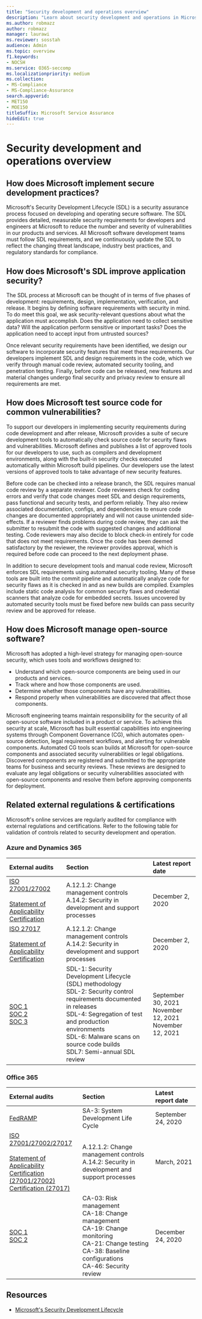 ```yaml
---
title: "Security development and operations overview"
description: "Learn about security development and operations in Microsoft 365"
ms.author: robmazz
author: robmazz
manager: laurawi
ms.reviewer: sosstah
audience: Admin
ms.topic: overview
f1.keywords:
- NOCSH
ms.service: O365-seccomp
ms.localizationpriority: medium
ms.collection:
- MS-Compliance
- MS-Compliance-Assurance
search.appverid:
- MET150
- MOE150
titleSuffix: Microsoft Service Assurance
hideEdit: true
---
```


# Security development and operations overview

## How does Microsoft implement secure development practices?

Microsoft's Security Development Lifecycle (SDL) is a security assurance process focused on developing and operating secure software. The SDL provides detailed, measurable security requirements for developers and engineers at Microsoft to reduce the number and severity of vulnerabilities in our products and services. All Microsoft software development teams must follow SDL requirements, and we continuously update the SDL to reflect the changing threat landscape, industry best practices, and regulatory standards for compliance.

## How does Microsoft's SDL improve application security?

The SDL process at Microsoft can be thought of in terms of five phases of development: requirements, design, implementation, verification, and release. It begins by defining software requirements with security in mind. To do meet this goal, we ask security-relevant questions about what the application must accomplish. Does the application need to collect sensitive data? Will the application perform sensitive or important tasks? Does the application need to accept input from untrusted sources?

Once relevant security requirements have been identified, we design our software to incorporate security features that meet these requirements. Our developers implement SDL and design requirements in the code, which we verify through manual code review, automated security tooling, and penetration testing. Finally, before code can be released, new features and material changes undergo final security and privacy review to ensure all requirements are met.

## How does Microsoft test source code for common vulnerabilities?

To support our developers in implementing security requirements during code development and after release, Microsoft provides a suite of secure development tools to automatically check source code for security flaws and vulnerabilities. Microsoft defines and publishes a list of approved tools for our developers to use, such as compilers and development environments, along with the built-in security checks executed automatically within Microsoft build pipelines. Our developers use the latest versions of approved tools to take advantage of new security features.

Before code can be checked into a release branch, the SDL requires manual code review by a separate reviewer. Code reviewers check for coding errors and verify that code changes meet SDL and design requirements, pass functional and security tests, and perform reliably. They also review associated documentation, configs, and dependencies to ensure code changes are documented appropriately and will not cause unintended side-effects. If a reviewer finds problems during code review, they can ask the submitter to resubmit the code with suggested changes and additional testing. Code reviewers may also decide to block check-in entirely for code that does not meet requirements. Once the code has been deemed satisfactory by the reviewer, the reviewer provides approval, which is required before code can proceed to the next deployment phase.

In addition to secure development tools and manual code review, Microsoft enforces SDL requirements using automated security tooling. Many of these tools are built into the commit pipeline and automatically analyze code for security flaws as it is checked in and as new builds are compiled. Examples include static code analysis for common security flaws and credential scanners that analyze code for embedded secrets. Issues uncovered by automated security tools must be fixed before new builds can pass security review and be approved for release.

## How does Microsoft manage open-source software?

Microsoft has adopted a high-level strategy for managing open-source security, which uses tools and workflows designed to:

- Understand which open-source components are being used in our products and services.
- Track where and how those components are used.
- Determine whether those components have any vulnerabilities.
- Respond properly when vulnerabilities are discovered that affect those components.

Microsoft engineering teams maintain responsibility for the security of all open-source software included in a product or service. To achieve this security at scale, Microsoft has built essential capabilities into engineering systems through Component Governance (CG), which automates open-source detection, legal requirement workflows, and alerting for vulnerable components. Automated CG tools scan builds at Microsoft for open-source components and associated security vulnerabilities or legal obligations. Discovered components are registered and submitted to the appropriate teams for business and security reviews. These reviews are designed to evaluate any legal obligations or security vulnerabilities associated with open-source components and resolve them before approving components for deployment.

## Related external regulations & certifications

Microsoft's online services are regularly audited for compliance with external regulations and certifications. Refer to the following table for validation of controls related to security development and operation.

### Azure and Dynamics 365

| **External audits** | **Section** | **Latest report date** |
|:--------------------|:------------|:-----------------------|
| [ISO 27001/27002](https://servicetrust.microsoft.com/ViewPage/MSComplianceGuideV3?command=Download&downloadType=Document&downloadId=57c75724-dab3-44c6-8aa5-46fe697998c7&tab=7027ead0-3d6b-11e9-b9e1-290b1eb4cdeb&docTab=7027ead0-3d6b-11e9-b9e1-290b1eb4cdeb_ISO_Reports) <br><br> [Statement of Applicability](https://servicetrust.microsoft.com/ViewPage/MSComplianceGuideV3?command=Download&downloadType=Document&downloadId=2f22dafd-6c62-469b-9bb2-39ff2cff55e2&tab=7027ead0-3d6b-11e9-b9e1-290b1eb4cdeb&docTab=7027ead0-3d6b-11e9-b9e1-290b1eb4cdeb_ISO_Reports) <br> [Certification](https://servicetrust.microsoft.com/ViewPage/MSComplianceGuideV3?command=Download&downloadType=Document&downloadId=d1172883-7a12-45e9-aee1-d09501beba5e&tab=7027ead0-3d6b-11e9-b9e1-290b1eb4cdeb&docTab=7027ead0-3d6b-11e9-b9e1-290b1eb4cdeb_ISO_Reports) | A.12.1.2: Change management controls <br> A.14.2: Security in development and support processes | December 2, 2020 |
| [ISO 27017](https://servicetrust.microsoft.com/ViewPage/MSComplianceGuideV3?command=Download&downloadType=Document&downloadId=57c75724-dab3-44c6-8aa5-46fe697998c7&tab=7027ead0-3d6b-11e9-b9e1-290b1eb4cdeb&docTab=7027ead0-3d6b-11e9-b9e1-290b1eb4cdeb_ISO_Reports) <br><br> [Statement of Applicability](https://servicetrust.microsoft.com/ViewPage/MSComplianceGuideV3?command=Download&downloadType=Document&downloadId=a3bca0ac-867d-4204-b66b-13665f5f1e8d&tab=7027ead0-3d6b-11e9-b9e1-290b1eb4cdeb&docTab=7027ead0-3d6b-11e9-b9e1-290b1eb4cdeb_ISO_Reports) <br> [Certification](https://servicetrust.microsoft.com/ViewPage/MSComplianceGuideV3?command=Download&downloadType=Document&downloadId=f452fc7c-b698-4cf4-8474-85067f2df951&tab=7027ead0-3d6b-11e9-b9e1-290b1eb4cdeb&docTab=7027ead0-3d6b-11e9-b9e1-290b1eb4cdeb_ISO_Reports) | A.12.1.2: Change management controls <br> A.14.2: Security in development and support processes | December 2, 2020 |
| [SOC 1](https://servicetrust.microsoft.com/ViewPage/MSComplianceGuideV3?command=Download&downloadType=Document&downloadId=c771094e-0ed7-4a5f-9244-73ad6ed04bfb&tab=7027ead0-3d6b-11e9-b9e1-290b1eb4cdeb&docTab=7027ead0-3d6b-11e9-b9e1-290b1eb4cdeb_SOC_%2F_SSAE_16_Reports) <br> [SOC 2](https://servicetrust.microsoft.com/ViewPage/MSComplianceGuideV3?command=Download&downloadType=Document&downloadId=af02eb56-4261-416b-98e3-2e713e37a77e&tab=7027ead0-3d6b-11e9-b9e1-290b1eb4cdeb&docTab=7027ead0-3d6b-11e9-b9e1-290b1eb4cdeb_SOC_%2F_SSAE_16_Reports) <br> [SOC 3](https://servicetrust.microsoft.com/ViewPage/MSComplianceGuideV3?command=Download&downloadType=Document&downloadId=645b2f97-5bfd-4cea-b02c-c4bcda328a37&tab=7027ead0-3d6b-11e9-b9e1-290b1eb4cdeb&docTab=7027ead0-3d6b-11e9-b9e1-290b1eb4cdeb_SOC_%2F_SSAE_16_Reports) | SDL-1: Security Development Lifecycle (SDL) methodology <br> SDL-2: Security control requirements documented in releases <br> SDL-4: Segregation of test and production environments <br> SDL-6: Malware scans on source code builds <br> SDL7: Semi-annual SDL review | September 30, 2021 <br> November 12, 2021 <br> November 12, 2021 |

### Office 365

| **External audits** | **Section** | **Latest report date** |
|:--------------------|:------------|:-----------------------|
| [FedRAMP](https://compliance.microsoft.com/compliancemanager) | SA-3: System Development Life Cycle | September 24, 2020 |
| [ISO 27001/27002/27017](https://servicetrust.microsoft.com/ViewPage/MSComplianceGuideV3?command=Download&downloadType=Document&downloadId=08ce227f-d1d9-4c4c-b255-4f2e4ec8f941&tab=7027ead0-3d6b-11e9-b9e1-290b1eb4cdeb&docTab=7027ead0-3d6b-11e9-b9e1-290b1eb4cdeb_ISO_Reports) <br><br> [Statement of Applicability](https://servicetrust.microsoft.com/ViewPage/MSComplianceGuideV3?command=Download&downloadType=Document&downloadId=c0df4ce8-c77e-4183-84eb-c8688470d8b1&tab=7027ead0-3d6b-11e9-b9e1-290b1eb4cdeb&docTab=7027ead0-3d6b-11e9-b9e1-290b1eb4cdeb_ISO_Reports) <br> [Certification (27001/27002)](https://servicetrust.microsoft.com/ViewPage/MSComplianceGuideV3?command=Download&downloadType=Document&downloadId=118969b1-19e5-47dc-9c42-05a0daa44aec&tab=7027ead0-3d6b-11e9-b9e1-290b1eb4cdeb&docTab=7027ead0-3d6b-11e9-b9e1-290b1eb4cdeb_ISO_Reports) <br> [Certification (27017)](https://servicetrust.microsoft.com/ViewPage/MSComplianceGuideV3?command=Download&downloadType=Document&downloadId=70de0999-5451-43a3-9ef4-761e8fbfb1a3&tab=7027ead0-3d6b-11e9-b9e1-290b1eb4cdeb&docTab=7027ead0-3d6b-11e9-b9e1-290b1eb4cdeb_ISO_Reports) | A.12.1.2: Change management controls <br> A.14.2: Security in development and support processes | March, 2021 |
| [SOC 1](https://servicetrust.microsoft.com/ViewPage/MSComplianceGuideV3?command=Download&downloadType=Document&downloadId=90df3f9c-3aaf-4dbf-99d0-ca9f2991721b&tab=7027ead0-3d6b-11e9-b9e1-290b1eb4cdeb&docTab=7027ead0-3d6b-11e9-b9e1-290b1eb4cdeb_SOC_%2F_SSAE_16_Reports) <br> [SOC 2](https://servicetrust.microsoft.com/ViewPage/MSComplianceGuideV3?command=Download&downloadType=Document&downloadId=a73c1738-7892-42b7-acd3-87b6371c53f6&tab=7027ead0-3d6b-11e9-b9e1-290b1eb4cdeb&docTab=7027ead0-3d6b-11e9-b9e1-290b1eb4cdeb_SOC_%2F_SSAE_16_Reports) | CA-03: Risk management <br> CA-18: Change management <br> CA-19: Change monitoring <br> CA-21: Change testing <br> CA-38: Baseline configurations <br> CA-46: Security review | December 24, 2020 |

## Resources

- [Microsoft's Security Development Lifecycle](https://www.microsoft.com/securityengineering/sdl)
